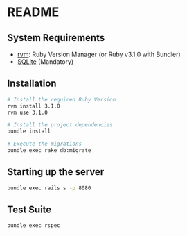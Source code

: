 # README

## System Requirements

* [rvm](https://rvm.io/): Ruby Version Manager (or Ruby v3.1.0 with Bundler) 
* [SQLite](https://www.sqlite.org/index.html) (Mandatory)

## Installation


```bash
# Install the required Ruby Version
rvm install 3.1.0
rvm use 3.1.0

# Install the project dependencies
bundle install

# Execute the migrations
bundle exec rake db:migrate
```

## Starting up the server

```bash
bundle exec rails s -p 8080
```

## Test Suite

```bash
bundle exec rspec
```
